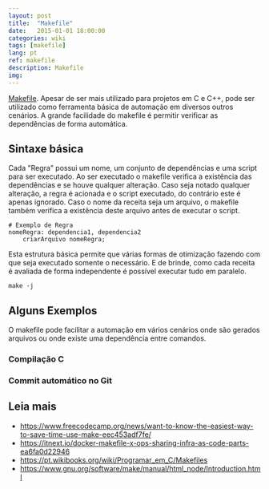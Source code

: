 ```yaml
---
layout: post
title:  "Makefile"
date:   2015-01-01 18:00:00
categories: wiki
tags: [makefile]
lang: pt
ref: makefile
description: Makefile
img:
---
```


[Makefile](). Apesar de ser mais utilizado para projetos em C e C++, pode ser utilizado como ferramenta básica de automação em diversos outros cenários. A grande facilidade do makefile é permitir verificar as dependências de forma automática.

## Sintaxe básica

Cada "Regra" possui um nome, um conjunto de dependências e uma script para ser executado. Ao ser executado o makefile verifica a existência das dependências e se houve qualquer alteração. Caso seja notado qualquer alteração, a regra é acionada e o script executado, do contrário este é apenas ignorado. Caso o nome da receita seja um arquivo, o makefile também verifica a existência deste arquivo antes de executar o script.

```
# Exemplo de Regra
nomeRegra: dependencia1, dependencia2
    criarArquivo nomeRegra;
```

Esta estrutura básica permite que várias formas de otimização fazendo com que seja executado somente o necessário. E de brinde, como cada receita é avaliada de forma independente é possível executar tudo em paralelo.

```
make -j
```

## Alguns Exemplos

O makefile pode facilitar a automação em vários cenários onde são gerados arquivos ou onde existe uma dependência entre comandos.

### Compilação C

### Commit automático no Git

## Leia mais

 * https://www.freecodecamp.org/news/want-to-know-the-easiest-way-to-save-time-use-make-eec453adf7fe/
 * https://itnext.io/docker-makefile-x-ops-sharing-infra-as-code-parts-ea6fa0d22946
 * https://pt.wikibooks.org/wiki/Programar_em_C/Makefiles
 * https://www.gnu.org/software/make/manual/html_node/Introduction.html
 
